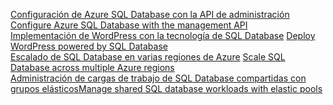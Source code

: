 <span data-ttu-id="11b5f-101">[Configuración de Azure SQL Database con la API de administración][1] </span><span class="sxs-lookup"><span data-stu-id="11b5f-101">[Configure Azure SQL Database with the management API][1] </span></span>  
<span data-ttu-id="11b5f-102">[Implementación de WordPress con la tecnología de SQL Database][4] </span><span class="sxs-lookup"><span data-stu-id="11b5f-102">[Deploy WordPress powered by SQL Database][4] </span></span>  
<span data-ttu-id="11b5f-103">[Escalado de SQL Database en varias regiones de Azure][2] </span><span class="sxs-lookup"><span data-stu-id="11b5f-103">[Scale SQL Database across multiple Azure regions][2] </span></span>  
<span data-ttu-id="11b5f-104">[Administración de cargas de trabajo de SQL Database compartidas con grupos elásticos][3]</span><span class="sxs-lookup"><span data-stu-id="11b5f-104">[Manage shared SQL database workloads with elastic pools][3]</span></span>

[1]: https://github.com/Azure-Samples/sql-database-java-manage-db
[2]: https://github.com/Azure-Samples/sql-database-java-manage-sql-databases-across-regions
[3]: ../java-sdk-manage-sql-elastic-pools.md
[4]: https://github.com/Azure-Samples/app-service-java-manage-data-connections-for-web-apps